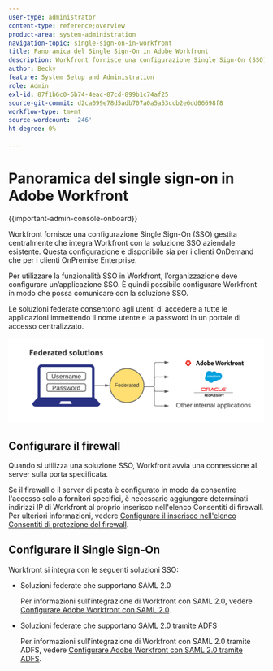 ```yaml
---
user-type: administrator
content-type: reference;overview
product-area: system-administration
navigation-topic: single-sign-on-in-workfront
title: Panoramica del Single Sign-On in Adobe Workfront
description: Workfront fornisce una configurazione Single Sign-On (SSO) gestita centralmente che integra facilmente Workfront con la soluzione SSO aziendale esistente. Questa configurazione è facile da configurare e gestire ed è disponibile sia per i clienti OnDemand che per quelli OnPremise Enterprise.
author: Becky
feature: System Setup and Administration
role: Admin
exl-id: 87f1b6c0-6b74-4eac-87cd-899b1c74af25
source-git-commit: d2ca099e78d5adb707a0a5a53ccb2e6dd06698f8
workflow-type: tm+mt
source-wordcount: '246'
ht-degree: 0%

---
```


# Panoramica del single sign-on in Adobe Workfront

<!--Audited: 12/2023-->

{{important-admin-console-onboard}}


Workfront fornisce una configurazione Single Sign-On (SSO) gestita centralmente che integra Workfront con la soluzione SSO aziendale esistente. Questa configurazione è disponibile sia per i clienti OnDemand che per i clienti OnPremise Enterprise.

Per utilizzare la funzionalità SSO in Workfront, l’organizzazione deve configurare un’applicazione SSO. È quindi possibile configurare Workfront in modo che possa comunicare con la soluzione SSO.

Le soluzioni federate consentono agli utenti di accedere a tutte le applicazioni immettendo il nome utente e la password in un portale di accesso centralizzato.

![SSO federato](assets/overview-sso-wf-fed-only.png)


## Configurare il firewall

Quando si utilizza una soluzione SSO, Workfront avvia una connessione al server sulla porta specificata.

Se il firewall o il server di posta è configurato in modo da consentire l&#39;accesso solo a fornitori specifici, è necessario aggiungere determinati indirizzi IP di Workfront al proprio inserisco nell&#39;elenco Consentiti di firewall. Per ulteriori informazioni, vedere [Configurare il inserisco nell&#39;elenco Consentiti di protezione del firewall](../../../administration-and-setup/get-started-wf-administration/configure-your-firewall.md).

## Configurare il Single Sign-On

Workfront si integra con le seguenti soluzioni SSO:

* Soluzioni federate che supportano SAML 2.0

  Per informazioni sull&#39;integrazione di Workfront con SAML 2.0, vedere [Configurare Adobe Workfront con SAML 2.0](../../../administration-and-setup/add-users/single-sign-on/configure-workfront-saml-2.md).

* Soluzioni federate che supportano SAML 2.0 tramite ADFS

  Per informazioni sull&#39;integrazione di Workfront con SAML 2.0 tramite ADFS, vedere [Configurare Adobe Workfront con SAML 2.0 tramite ADFS](../../../administration-and-setup/add-users/single-sign-on/configure-workfront-saml-2-adfs.md).
